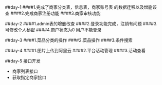 ##day-1
####1.完成了商家分类表，信息表，商家账号表 的数据迁移以及增删该查
####2.完成商家注册功能
####3.商家审核功能

##day-2
####1.admin表的增删改查
####2.登录功能完成，注销有问题
####3.可修改个人秘密
####4.商户状态为0 用户不能登录

##day-3
####1.菜品分类的操作
####2.菜品操作
####3.条件搜索

##day-4
####1.图片上传到阿里云
####2.平台活动管理
####3.活动查看

##day-5
接口开发 
- 商家列表接口
- 获取指定商家接口


